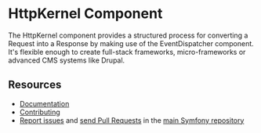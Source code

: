 HttpKernel Component
====================

The HttpKernel component provides a structured process for converting a Request
into a Response by making use of the EventDispatcher component. It's flexible
enough to create full-stack frameworks, micro-frameworks or advanced CMS systems like Drupal.

Resources
---------

  * [Documentation](https://symfony.com/doc/current/components/http_kernel.html)
  * [Contributing](https://symfony.com/doc/current/contributing/index.html)
  * [Report issues](https://github.com/symfony/symfony/issues) and
    [send Pull Requests](https://github.com/symfony/symfony/pulls)
    in the [main Symfony repository](https://github.com/symfony/symfony)
